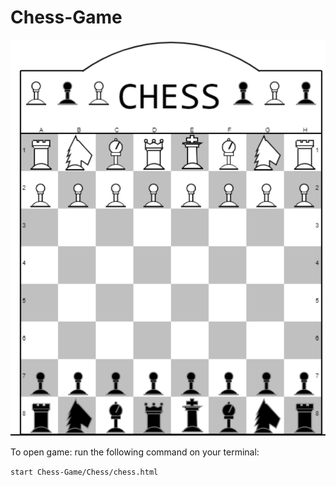# Chess-Game

![Chess Game written using Java-Script](images/chess_main.png)


To open game:
run the following command on your terminal:

```start Chess-Game/Chess/chess.html```
